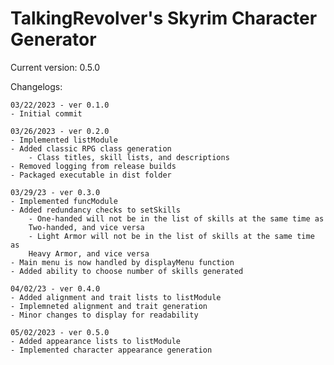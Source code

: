 # TalkingRevolver's Skyrim Character Generator #
Current version: 0.5.0

Changelogs:



	03/22/2023 - ver 0.1.0
	- Initial commit

	03/26/2023 - ver 0.2.0
	- Implemented listModule
	- Added classic RPG class generation
		- Class titles, skill lists, and descriptions
	- Removed logging from release builds
	- Packaged executable in dist folder

	03/29/23 - ver 0.3.0
	- Implemented funcModule
	- Added redundancy checks to setSkills
	    - One-handed will not be in the list of skills at the same time as 
		Two-handed, and vice versa
	    - Light Armor will not be in the list of skills at the same time as
		Heavy Armor, and vice versa
	- Main menu is now handled by displayMenu function
	- Added ability to choose number of skills generated

	04/02/23 - ver 0.4.0
	- Added alignment and trait lists to listModule
	- Implemneted alignment and trait generation
	- Minor changes to display for readability

	05/02/2023 - ver 0.5.0
	- Added appearance lists to listModule
	- Implemented character appearance generation
